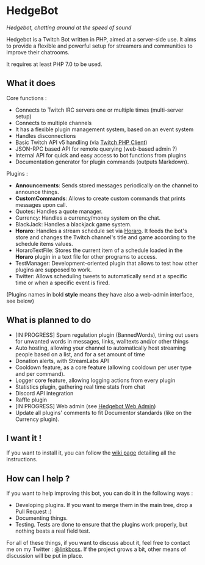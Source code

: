 # HedgeBot

*Hedgebot, chatting around at the speed of sound*

Hedgebot is a Twitch Bot written in PHP, aimed at a server-side use. It aims to provide a
flexible and powerful setup for streamers and communities to improve their chatrooms.

It requires at least PHP 7.0 to be used.

## What it does

Core functions :

- Connects to Twitch IRC servers one or multiple times (multi-server setup)
- Connects to multiple channels
- It has a flexible plugin management system, based on an event system
- Handles disconnections
- Basic Twitch API v5 handling (via [Twitch PHP Client](https://github.com/ylorant/twitch-php-client))
- JSON-RPC based API for remote querying (web-based admin ?)
- Internal API for quick and easy access to bot functions from plugins
- Documentation generator for plugin commands (outputs Markdown).

Plugins :

- **Announcements**: Sends stored messages periodically on the channel to announce things.
- **CustomCommands**: Allows to create custom commands that prints messages upon call.
- Quotes: Handles a quote manager.
- Currency: Handles a currency/money system on the chat.
- BlackJack: Handles a blackjack game system.
- **Horaro**: Handles a stream schedule set via [Horaro](http://horaro.org). It feeds the bot's store and changes the Twitch channel's title and game according to the schedule items values.
- HoraroTextFile: Stores the current item of a schedule loaded in the **Horaro** plugin in a text file for other programs to access.
- TestManager: Development-oriented plugin that allows to test how other plugins are supposed to work.
- Twitter: Allows scheduling tweets to automatically send at a specific time or when a specific event is fired.

(Plugins names in bold **style** means they have also a web-admin interface, see below)

## What is planned to do

- [IN PROGRESS] Spam regulation plugin (BannedWords), timing out users for unwanted words in messages, links, walltexts and/or other things
- Auto hosting, allowing your channel to automatically host streaming people based on a list, and for a set amount of time
- Donation alerts, with StreamLabs API
- Cooldown feature, as a core feature (allowing cooldown per user type and per command).
- Logger core feature, allowing logging actions from every plugin
- Statistics plugin, gathering real time stats from chat
- Discord API integration
- Raffle plugin
- [IN PROGRESS] Web admin (see [Hedgebot Web Admin](https://github.com/ylorant/HedgeBot-Admin))
- Update all plugins' comments to fit Documentor standards (like on the Currency plugin).

## I want it !

If you want to install it, you can follow the [wiki page](https://github.com/ylorant/HedgeBot/wiki/Installing-HedgeBot)
detailing all the instructions.

## How can I help ?

If you want to help improving this bot, you can do it in the following ways :

- Developing plugins. If you want to merge them in the main tree, drop a Pull Request :)
- Documenting things. 
- Testing. Tests are done to ensure that the plugins work properly, but nothing beats a real field test.

For all of these things, if you want to discuss about it, feel free to contact me on my Twitter : [@linkboss](https://twitter.com/linkboss).
If the project grows a bit, other means of discussion will be put in place.